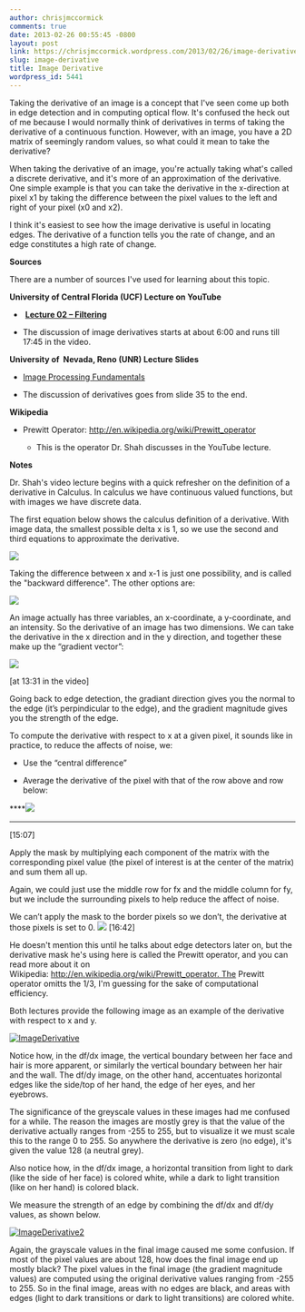 ```yaml
---
author: chrisjmccormick
comments: true
date: 2013-02-26 00:55:45 -0800
layout: post
link: https://chrisjmccormick.wordpress.com/2013/02/26/image-derivative/
slug: image-derivative
title: Image Derivative
wordpress_id: 5441
---
```


Taking the derivative of an image is a concept that I've seen come up both in edge detection and in computing optical flow. It's confused the heck out of me because I would normally think of derivatives in terms of taking the derivative of a continuous function. However, with an image, you have a 2D matrix of seemingly random values, so what could it mean to take the derivative?

When taking the derivative of an image, you're actually taking what's called a discrete derivative, and it's more of an approximation of the derivative. One simple example is that you can take the derivative in the x-direction at pixel x1 by taking the difference between the pixel values to the left and right of your pixel (x0 and x2).

I think it's easiest to see how the image derivative is useful in locating edges. The derivative of a function tells you the rate of change, and an edge constitutes a high rate of change.

**Sources**

There are a number of sources I've used for learning about this topic.

**University of Central Florida (UCF) Lecture on YouTube**



	
  *  **[Lecture 02 – Filtering](http://www.youtube.com/watch?v=1THuCOKNn6U)**

	
  * The discussion of image derivatives starts at about 6:00 and runs till 17:45 in the video.


**University of  Nevada, Reno (UNR) Lecture Slides**



	
  * [Image Processing Fundamentals](http://www.cse.unr.edu/~bebis/CS474/Lectures/SpatialFiltering.ppt)

	
  * The discussion of derivatives goes from slide 35 to the end.


**Wikipedia**



	
  * Prewitt Operator: http://en.wikipedia.org/wiki/Prewitt_operator


	
    * This is the operator Dr. Shah discusses in the YouTube lecture.





**Notes**

Dr. Shah's video lecture begins with a quick refresher on the definition of a derivative in Calculus. In calculus we have continuous valued functions, but with images we have discrete data.

The first equation below shows the calculus definition of a derivative. With image data, the smallest possible delta x is 1, so we use the second and third equations to approximate the derivative.

**![](https://lh4.googleusercontent.com/gB75OLQWScTh9VwBkcKnGVpunbq9zfwSwEGC7cD3N8GErnJLIB9AcKOV7om59iu7mEI8ZHWn2RhWjiws-nhMRQUuPKrW-Vxguc8ToL7BQSvm5pQaYTXV6-GD)**

Taking the difference between x and x-1 is just one possibility, and is called the "backward difference". The other options are:

**![](https://lh5.googleusercontent.com/WidPRb7KNdrUDKXtrZkkTN3mdcqv5-Sqx-yKG1D2-9Clp-unQuVbW3CeRDP76p4sc9GszP9H3jxj7bdxWeu9qKINE5Ch3gTHPfnDyIl0oXZq2JYjrAwjsWvc)**

An image actually has three variables, an x-coordinate, a y-coordinate, and an intensity. So the derivative of an image has two dimensions. We can take the derivative in the x direction and in the y direction, and together these make up the “gradient vector”:

**![](https://lh3.googleusercontent.com/49GAsEEVeWPZVuswz_4DfSz_LXv_jpCxlDSlBAQBf5WvqOY2xb2lkFiEwAvQdcYxINiipUT_l0jHlB2NuQrjgWTx24SOc39YLTFxsT4QMu40YHNayW7YMILJ)**

[at 13:31 in the video]

Going back to edge detection, the gradiant direction gives you the normal to the edge (it’s perpindicular to the edge), and the gradient magnitude gives you the strength of the edge.

To compute the derivative with respect to x at a given pixel, it sounds like in practice, to reduce the affects of noise, we:



	
  * Use the “central difference”

	
  * Average the derivative of the pixel with that of the row above and row below:


****![](https://lh6.googleusercontent.com/m1RHLEXtpxRsaBDCDvo_Y3lE6YWBccvJSKWAhl16eyBD7xS_61RqXm3D0-6d_FTVhrAnQ9atwihwSEpBs6zwPYDMRIjJuCFFLlMGsbbbcq_B_qS3KNnFjQNY)
****


[15:07]


Apply the mask by multiplying each component of the matrix with the corresponding pixel value (the pixel of interest is at the center of the matrix) and sum them all up.

Again, we could just use the middle row for fx and the middle column for fy, but we include the surrounding pixels to help reduce the affect of noise.

We can’t apply the mask to the border pixels so we don’t, the derivative at those pixels is set to 0.
![](https://lh6.googleusercontent.com/433OTgseWTbLqVKEgsO8c4h-KB3fhv8owbdwzrOHl5OsnxlanoqfMQSu-MHAoAr_s7WUmilvYx0Nf-Aeiif6bwG2wsn13NMmx3Gnfdr6CXhOqqqY_RQDA_SC)
[16:42]

He doesn't mention this until he talks about edge detectors later on, but the derivative mask he's using here is called the Prewitt operator, and you can read more about it on Wikipedia: http://en.wikipedia.org/wiki/Prewitt_operator. The Prewitt operator omitts the 1/3, I'm guessing for the sake of computational efficiency.

Both lectures provide the following image as an example of the derivative with respect to x and y.





[![ImageDerivative](http://chrisjmccormick.files.wordpress.com/2013/02/imagederivative.png)](http://chrisjmccormick.files.wordpress.com/2013/02/imagederivative.png)

Notice how, in the df/dx image, the vertical boundary between her face and hair is more apparent, or similarly the vertical boundary between her hair and the wall. The df/dy image, on the other hand, accentuates horizontal edges like the side/top of her hand, the edge of her eyes, and her eyebrows.

The significance of the greyscale values in these images had me confused for a while. The reason the images are mostly grey is that the value of the derivative actually ranges from -255 to 255, but to visualize it we must scale this to the range 0 to 255. So anywhere the derivative is zero (no edge), it's given the value 128 (a neutral grey).

Also notice how, in the df/dx image, a horizontal transition from light to dark (like the side of her face) is colored white, while a dark to light transition (like on her hand) is colored black.

We measure the strength of an edge by combining the df/dx and df/dy values, as shown below.

[![ImageDerivative2](http://chrisjmccormick.files.wordpress.com/2013/02/imagederivative2.png)](http://chrisjmccormick.files.wordpress.com/2013/02/imagederivative2.png)



Again, the grayscale values in the final image caused me some confusion. If most of the pixel values are about 128, how does the final image end up mostly black? The pixel values in the final image (the gradient magnitude values) are computed using the original derivative values ranging from -255 to 255. So in the final image, areas with no edges are black, and areas with edges (light to dark transitions or dark to light transitions) are colored white.
